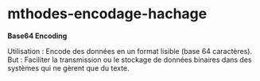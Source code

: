 ﻿# mthodes-encodage-hachage
**Base64 Encoding**

  Utilisation : Encode des données en un format lisible (base 64 caractères).
  But : Faciliter la transmission ou le stockage de données binaires dans des systèmes qui ne gèrent que du texte.
